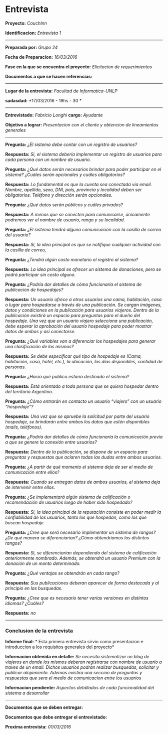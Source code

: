 # **Entrevista**



**Proyecto:** *CouchInn*

**Identificacion:** *Entrevista 1*

---

**Preparada por:** *Grupo 24*

**Fecha de Preparacion:** *16/03/2016*

**Fase en la que se encuentra el proyecto:** *Elicitacion de requerimientos*

**Documentos a que se hacen referencias:**

---

**Lugar de la entrevista:** *Facultad de Informatica-UNLP*

**sadasdad:** *17/03/2016 - 19hs - 30 *

---

**Entrevistado:** *Fabricio Longhi*   **cargo:** *Ayudante*

**Objetivo a lograr:** *Presentacion con el cliente y obtencion de lineamientos generales*

---


**Pregunta:** *¿El sistema debe contar con un registro de usuarios?*

**Respuesta:** *Si, el sistema debería implementar un registro de usuarios para cada persona con un nombre de usuario.*


**Pregunta:** *¿Qué datos serán necesarios brindar para poder participar en el sistema? ¿Cuáles serán opcionales y cuáles obligatorios?*

**Respuesta:** *Lo fundamental es que la cuenta sea conectada vía email. Nombre, apellido, sexo, DNI, país, provincia y localidad deben ser obligatorios. Teléfono y dirección serán opcionales.*


**Pregunta:** *¿Qué datos serán públicos y cuáles privados?*

**Respuesta:** *A menos que se conecten para comunicarse, únicamente podremos ver el nombre de usuario, rango y su localidad.*


**Pregunta:** *¿El sistema tendrá alguna comunicación con la casilla de correo del usuario?*

**Respuesta:** *Si, la idea principal es que se notifique cualquier actividad con la casilla de correo,*


**Pregunta:** *¿Tendrá algún costo monetario el registro al sistema?*

**Respuesta:** *La idea principal es ofrecer un sistema de donaciones, pero se podrá participar sin costo alguno.*


**Pregunta:** *¿Podría dar detalles de cómo funcionaría el sistema de publicación de hospedajes?*

**Respuesta:** *Un usuario ofrece a otros usuarios una cama, habitación, casa o lugar para hospedarse a través de una publicación. Se cargan imágenes, datos y condiciones en la publicación para usuarios viajeros. Dentro de la publicación existirá un espacio para preguntas para el dueño del hospedaje. Una vez que un usuario viajero selecciona una publicación, debe esperar la aprobación del usuario hospedaje para poder mostrar datos de ambos y así conectarse.*


**Pregunta:** *¿Qué variables van a diferenciar los hospedajes para generar una clasificación de los mismos?*

**Respuesta:** *Se debe especificar qué tipo de hospedaje es (Cama, habitación, casa, hotel, etc.), la ubicación, los días disponibles, cantidad de personas.*


**Pregunta:** *¿Hacia qué publico estaría destinado el sistema?*

**Respuesta:** *Está orientado a toda persona que se quiera hospedar dentro del territorio Argentino.*


**Pregunta:** *¿Cómo entrarán en contacto un usuario “viajero” con un usuario “hospedaje”?*

**Respuesta:** *Una vez que se apruebe la solicitud por parte del usuario hospedaje, se brindarán entre ambos los datos que estén disponibles (mails, teléfonos).*


**Pregunta:** *¿Podría dar detalles de cómo funcionaría la comunicación previa a que se genere la conexión entre usuarios?*

**Respuesta:** *Dentro de la publicación, se dispone de un espacio para preguntas y respuestas que aclaren todas las dudas entre ambos usuarios.*


**Pregunta:** *¿A partir de qué momento el sistema deja de ser el medio de comunicación entre ellos?*

**Respuesta:** *Cuando se entregan datos de ambos usuarios, el sistema deja de intervenir entre ellos.*


**Pregunta:** *¿Se implementará algún sistema de calificación o recomendación de usuarios luego de haber sido hospedado?*

**Respuesta:** *Si, la idea principal de la reputación consiste en poder medir la confiabilidad de los usuarios, tanto los que hospedan, como los que buscan hospedaje.*


**Pregunta:** *¿Cree que será necesario implementar un sistema de rangos? ¿De qué manera se diferenciarían? ¿Cómo obtendríamos los distintos rangos?*

**Respuesta:** *Si, se diferenciarían dependiendo del sistema de calificación anteriormente nombrado. Además, se obtendrá un usuario Premium con la donación de un monto determinado.*


**Pregunta:** *¿Qué ventajas se obtendrán en cada rango?*

**Respuesta:** *Sus publicaciones deberan aparecer de forma destacada  y al principio en las busquedas.*


**Pregunta:** *¿Cree que es necesario tener varias versiones en distintos idiomas? ¿Cuáles?*

**Respuesta:** *no*


---

### Conclusion de la entrevista

**Informe final:** * Esta primera entrevista sirvio como presentacion e introduccion a los requisitos generales del proyecto*

**Informacion obtenida en detalle:** *Se necesita sistematizar un blog de viajeros en donde los mismos deberan registrarse con nombre de usuario a traves de un email. Dichos usuarios podran realizar busquedas, solicitar y publicar alojamiento. Ademas existira una seccion de preguntas y respuestas que sera el medio de comunicacion entre los usuarios*

**Informacion pendiente:** *Aspectos detallados de cada funcionalidad del sistema a desarrollar*

---

**Documentos que se deben entregar:** 

**Documentos que debe entregar el entrevistado:**

**Proxima entrevista:** *01/03/2016*